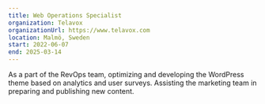 ```yaml
---
title: Web Operations Specialist
organization: Telavox
organizationUrl: https://www.telavox.com
location: Malmö, Sweden
start: 2022-06-07
end: 2025-03-14
---
```


As a part of the RevOps team, optimizing and developing the WordPress theme based on analytics and user surveys. Assisting the marketing team in preparing and publishing new content.
